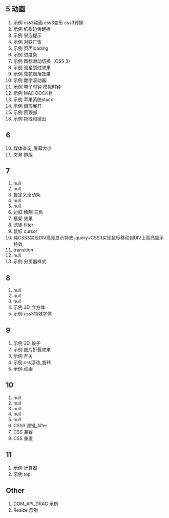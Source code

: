 ## 5 动画

1. 示例 css3动画 css3变形 css3转换
2. 示例 纸张边角翻折
3. 示例 冒泡提示
4. 示例 对联广告
5. 示例 页面loading
6. 示例 进度条
7. 示例 图标滑动切换（CSS 3）
8. 示例 流星划过效果
9. 示例 雪花飘落效果
10. 示例 数字滚动器 
11. 示例 电子时钟 模拟时钟
12. 示例 MAC DOCK栏
13. 示例 苹果系统stack
14. 示例 扇形展开
15. 示例 回顶部
16. 示例 拖拽和抛出

## 6

10. 媒体查询_屏幕大小
14. 文章 排版

## 7

1. null
2. null
3. 自定义滚动条 
4. null 
5. null 
6. 边框 绘制 三角 
7. 框架 效果 
8. 滤镜 filter
9. 鼠标 cursor
10. 纯CSS3实现DIV高亮显示特效  jquery+CSS3实现鼠标移动到DIV上高亮显示特效
11. transition 
12. null 
13. 示例 分页器样式

## 8

1. null
2. null
3. null
4. 示例 3D_立方体
5. 示例 css3特效字体 

## 9

1. 示例 3D_骰子
2. 示例 图片折叠效果
3. 示例 开关
4. 示例 css浮动_旋转
5. 示例 动画

## 10

1. null
2. null
3. null 
4. null 
5. null 
6. CSS3 滤镜_filter
7. CSS 兼容
8. CSS 重置

## 11

1. 示例 计算器
2. 示例 top

## Other

1. DOM_API_DRAG 示例
2. Reaize 示例